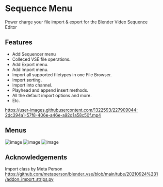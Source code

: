# Sequence Menu
Power charge your file import & export for the Blender Video Sequence Editor

## Features
* Add Sequencer menu
* Colleced VSE file operations.
* Add Export menu.
* Add Import menu.
* Import all supported filetypes in one File Browser.
* Import sorting.
* Import into channel.
* Playhead and append insert methods.
* All the default import options and more.
* Etc.

https://user-images.githubusercontent.com/1322593/227909044-2dc394a1-57f8-406e-a46e-a92d1a58c50f.mp4

## Menus

![image](https://user-images.githubusercontent.com/1322593/228251975-a1b27421-c195-4079-99fb-d6690b1bf19e.png) ![image](https://user-images.githubusercontent.com/1322593/229375613-a5b2e0f2-cb41-4f17-80b2-ed5246885c69.png)
 ![image](https://user-images.githubusercontent.com/1322593/228249669-544779d8-c5d7-481d-a212-1bad0940b8eb.png) 

## Acknowledgements

 Import class by Meta Person https://github.com/metaperson/blender_vse/blob/main/tube/20210924%231/addon_import_strips.py
